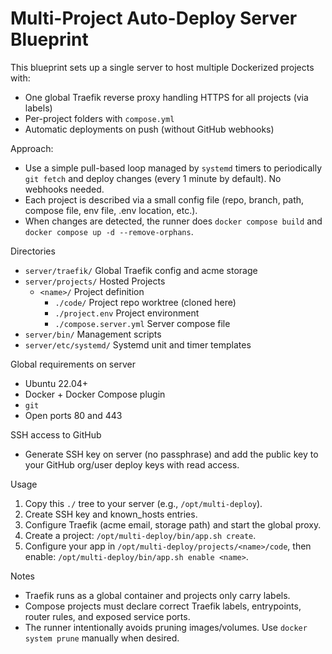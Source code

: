 # Multi-Project Auto-Deploy Server Blueprint

This blueprint sets up a single server to host multiple Dockerized projects with:

- One global Traefik reverse proxy handling HTTPS for all projects (via labels)
- Per-project folders with `compose.yml`
- Automatic deployments on push (without GitHub webhooks)

Approach:

- Use a simple pull-based loop managed by `systemd` timers to periodically `git fetch` and deploy changes (every 1 minute by default). No webhooks needed.
- Each project is described via a small config file (repo, branch, path, compose file, env file, .env location, etc.).
- When changes are detected, the runner does `docker compose build` and `docker compose up -d --remove-orphans`.

Directories

- `server/traefik/`          Global Traefik config and acme storage
- `server/projects/`         Hosted Projects
  - `<name>/`                Project definition
    - `./code/`              Project repo worktree (cloned here)
    - `./project.env`        Project environment
    - `./compose.server.yml` Server compose file
- `server/bin/`              Management scripts
- `server/etc/systemd/`      Systemd unit and timer templates

Global requirements on server

- Ubuntu 22.04+
- Docker + Docker Compose plugin
- `git`
- Open ports 80 and 443

SSH access to GitHub

- Generate SSH key on server (no passphrase) and add the public key to your GitHub org/user deploy keys with read access.

Usage

1. Copy this `./` tree to your server (e.g., `/opt/multi-deploy`).
2. Create SSH key and known_hosts entries.
3. Configure Traefik (acme email, storage path) and start the global proxy.
4. Create a project: `/opt/multi-deploy/bin/app.sh create`.
5. Configure your app in `/opt/multi-deploy/projects/<name>/code`, then enable: `/opt/multi-deploy/bin/app.sh enable <name>`.

Notes

- Traefik runs as a global container and projects only carry labels.
- Compose projects must declare correct Traefik labels, entrypoints, router rules, and exposed service ports.
- The runner intentionally avoids pruning images/volumes. Use `docker system prune` manually when desired.
